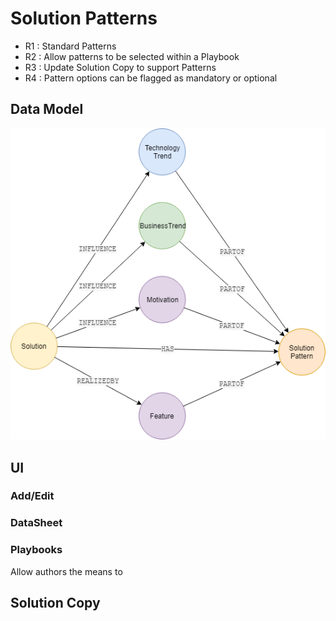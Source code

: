 # Solution Patterns

- R1 : Standard Patterns
- R2 : Allow patterns to be selected within a Playbook
- R3 : Update Solution Copy to support Patterns
- R4 : Pattern options can be flagged as mandatory or optional


## Data Model

![image](images/SolutionPatterns.png)<br>


## UI


### Add/Edit


### DataSheet


### Playbooks
Allow authors the means to 



## Solution Copy

